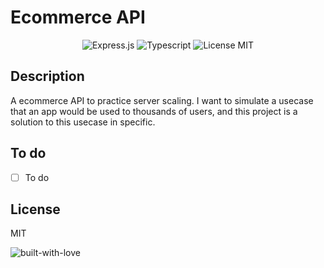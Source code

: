 <h1 align="center">
  <h1>Ecommerce API</h1>
</h1>

<div align="center">

  ![Express.js](https://img.shields.io/badge/Express.js-000000?style=for-the-badge&logo=express&logoColor=white)
  ![Typescript](https://img.shields.io/badge/TypeScript-007ACC?style=for-the-badge&logo=typescript&logoColor=white)
  ![License MIT](https://img.shields.io/badge/LICENSE-MIT-EA4560?style=for-the-badge)
</div>

## Description

A ecommerce API to practice server scaling. I want to simulate a usecase that an app 
would be used to thousands of users, and this project is a solution to this usecase in specific.

## To do

 - [ ] To do

## License

MIT

![built-with-love](https://forthebadge.com/images/badges/built-with-love.svg)



